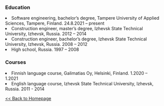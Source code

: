 <html>
    <head>
        <meta charset="UTF-8">
    </head>
    <body>
        <h3>Education</h3>
            <li>Software engineering, bachelor’s degree, Tampere University of Applied Sciences, Tampere, Finland. 24.8.2021 – present</li>
            <li>Construction engineer, master’s degree, Izhevsk State Technical University, Izhevsk, Russia. 2012 – 2014</li>
            <li>Construction engineer, bachelor’s degree, Izhevsk State Technical University, Izhevsk, Russia. 2008 – 2012</li>
            <li>High school, Russia. 1997 – 2008</li>
        <p></p>
        <h3>Courses</h3>
            <li>Finnish language course, Galimatias Oy, Helsinki, Finland. 1.2020 – 1.2021</li>
            <li>English language course, Izhevsk State Technical University, Izhevsk, Russia. 2011 - 2014</li>
        <p></p>
        <a href="https://lozhkiniurii.github.io"><< Back to Homepage</a>
    </body>
</html>
